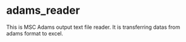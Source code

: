 # adams_reader
This is MSC Adams output text file reader. It is transferring datas from adams format to excel.
